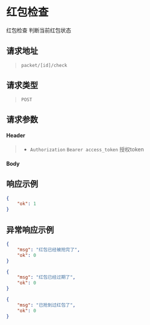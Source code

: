 # 红包检查

红包检查 判断当前红包状态

## 请求地址

> `packet/[id]/check`

## 请求类型

> `POST`

## 请求参数

#### Header

> - `Authorization` `Bearer access_token` 授权token

#### Body

## 响应示例

```json
{
    "ok": 1
}
```

## 异常响应示例

```json
{
    "msg": "红包已经被抢完了",
    "ok": 0
}
```

```json
{
    "msg": "红包已经过期了",
    "ok": 0
}
```

```json
{
    "msg": "已抢到过红包了",
    "ok": 0
}
```